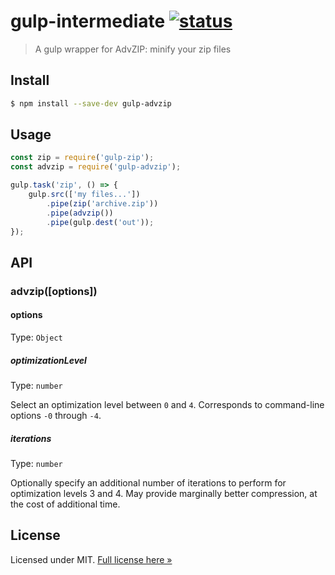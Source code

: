 # gulp-intermediate [![status](https://api.travis-ci.org/elliot-nelson/gulp-advzip.svg)](https://travis-ci.org/elliot-nelson/gulp-advzip)

> A gulp wrapper for AdvZIP: minify your zip files

## Install
```sh
$ npm install --save-dev gulp-advzip
```

## Usage

```js
const zip = require('gulp-zip');
const advzip = require('gulp-advzip');

gulp.task('zip', () => {
    gulp.src(['my files...'])
        .pipe(zip('archive.zip'))
        .pipe(advzip())
        .pipe(gulp.dest('out'));
});
```

## API

### advzip([options])

#### options

Type: `Object`

##### optimizationLevel

Type: `number`<br>

Select an optimization level between `0` and `4`. Corresponds to command-line options `-0` through `-4`.

##### iterations

Type: `number`<br>

Optionally specify an additional number of iterations to perform for optimization levels 3 and 4.
May provide marginally better compression, at the cost of additional time.

## License

Licensed under MIT. [Full license here &raquo;](LICENSE.txt)

